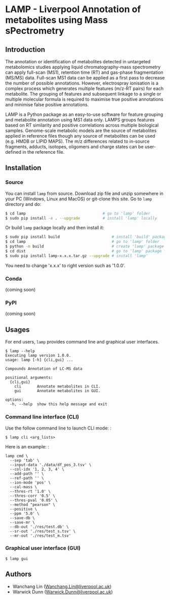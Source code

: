 # LAMP - Liverpool Annotation of metabolites using Mass sPectrometry

## Introduction

The annotation or identification of metabolites detected in untargeted
metabolomics studies applying liquid chromatography-mass spectrometry can
apply full-scan (MS1), retention time (RT) and gas-phase fragmentation
(MS/MS) data. Full-scan MS1 data can be applied as a first pass to decrease
the number of possible annotations. However, electrospray ionisation is a
complex process which generates multiple features (m/z-RT pairs) for each
metabolite. The grouping of features and subsequent linkage to a single or
multiple molecular formula is required to maximise true positive annotations
and minimise false positive annotations.

LAMP is a Python package as an easy-to-use software for feature grouping and
metabolite annotation using MS1 data only. LAMPS groups features based on RT
similarity and positive correlations across multiple biological samples.
Genome-scale metabolic models are the source of metabolites applied in
reference files though any source of metabolites can be used (e.g. HMDB or
LIPID MAPS). The m/z differences related to in-source fragments, adducts,
isotopes, oligomers and charge states can be user-defined in the reference
file.

## Installation

### Source

You can install `lamp` from source. Download zip file and unzip somewhere in
your PC (Windows, Linux and MacOS) or git-clone this site. Go to `lamp`
directory and do:

```bash
$ cd lamp                                  # go to 'lamp' folder
$ sudo pip install -e . --upgrade          # install 'lamp' locally
```

Or build `lamp` package locally and then install it:

```bash
$ sudo pip install build                       # install 'build' package
$ cd lamp                                      # go to 'lamp' folder
$ python -m build                              # create 'lamp' package
$ cd dist                                      # go to 'lamp' package folder
$ sudo pip install lamp-x.x.x.tar.gz --upgrade # install 'lamp'
```

You need to change 'x.x.x' to right version such as '1.0.0'.

### Conda

(coming soon)

### PyPI

(coming soon)

## Usages

For end users, `lamp` provides command line and graphical user interfaces.

    $ lamp --help
    Executing lamp version 1.0.0.
    usage: lamp [-h] {cli,gui} ...

    Compounds Annotation of LC-MS data

    positional arguments:
      {cli,gui}
        cli       Annotate metabolites in CLI.
        gui       Annotate metabolites in GUI.

    options:
      -h, --help  show this help message and exit

### Command line interface (CLI)

Use the follow command line to launch CLI mode: :

    $ lamp cli <arg_lists>

Here is an example: :

    lamp cmd \
      --sep 'tab' \
      --input-data './data/df_pos_3.tsv' \
      --col-idx '1, 2, 3, 4' \
      --add-path '' \
      --ref-path '' \
      --ion-mode 'pos' \
      --cal-mass \
      --thres-rt '1.0' \
      --thres-corr '0.5' \
      --thres-pval '0.05' \
      --method "pearson" \
      --positive \
      --ppm '5.0' \
      --save-db \
      --save-mr \
      --db-out './res/test.db' \
      --sr-out './res/test_s.tsv' \
      --mr-out './res/test_m.tsv'

### Graphical user interface (GUI)

    $ lamp gui

## Authors

-   Wanchang Lin (<Wanchang.Lin@liverpool.ac.uk>)
-   Warwick Dunn (<Warwick.Dunn@liverpool.ac.uk>)
